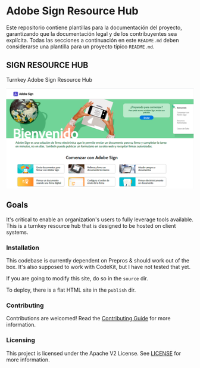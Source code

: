 # Adobe Sign Resource Hub

Este repositorio contiene plantillas para la documentación del proyecto, garantizando que la documentación legal y de los contribuyentes sea explícita. 
Todas las secciones a continuación en este `README.md` deben considerarse una plantilla para un proyecto típico `README.md`.

## SIGN RESOURCE HUB

Turnkey Adobe Sign Resource Hub

![Screenshot](docs/resource-hub-screenshot.png)
<!-- <img src="docs/resource-hub-screenshot.png" style="max-width: 450px"> -->

## Goals

It's critical to enable an organization's users to fully leverage tools available.  This is a turnkey resource hub that is designed to be hosted on client systems.

### Installation

This codebase is currently dependent on Prepros & should work out of the box.  It's also supposed to work with CodeKit, but I have not tested that yet.

If you are going to modify this site, do so in the `source` dir.

To deploy, there is a flat HTML site in the `publish` dir.

### Contributing

Contributions are welcomed! Read the [Contributing Guide](./.github/CONTRIBUTING.md) for more information.

### Licensing

This project is licensed under the Apache V2 License. See [LICENSE](LICENSE) for more information.
